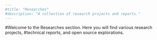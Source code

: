 ```yaml
---
#title: "Researches"
#description: "A collection of research projects and reports."
---
```


#Welcome to the Researches section. Here you will find various research projects, #technical reports, and open source explorations. 